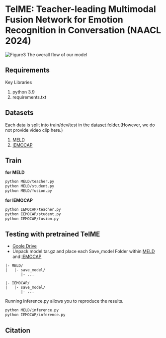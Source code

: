 # TelME: Teacher-leading Multimodal Fusion Network for Emotion Recognition in Conversation (NAACL 2024)
![Figure3](https://github.com/yuntaeyang/TelME/assets/90027932/b712a639-e2cf-4cb5-a687-34ebed15afc7)
The overall flow of our model
## Requirements

Key Libraries
1. python 3.9
2. requirements.txt

## Datasets

Each data is split into train/dev/test in the [dataset folder](https://github.com/yuntaeyang/TelME/tree/main/dataset).(However, we do not provide video clip here.)
1. [MELD](https://github.com/declare-lab/MELD/)
2. [IEMOCAP](https://sail.usc.edu/iemocap/iemocap_publication.htm)

## Train
**for MELD**
```bash
python MELD/teacher.py
python MELD/student.py
python MELD/fusion.py
```

**for IEMOCAP**
```bash
python IEMOCAP/teacher.py
python IEMOCAP/student.py
python IEMOCAP/fusion.py
```

## Testing with pretrained TelME
- [Goole Drive](https://drive.google.com/file/d/1JIh77AqJ-mfME-nxv8r7hU3UZSrGukv0/view?usp=sharing)
- Unpack model.tar.gz and place each Save_model Folder within [MELD](https://github.com/yuntaeyang/TelME/tree/main/MELD) and [IEMOCAP](https://github.com/yuntaeyang/TelME/tree/main/IEMOCAP)
```
|- MELD/
|   |- save_model/
       |- ...
```
```
|- IEMOCAP/
|   |- save_model/
       |- ...
```

Running inference.py allows you to reproduce the results.
```bash
python MELD/inference.py
python IEMOCAP/inference.py
```



## Citation


